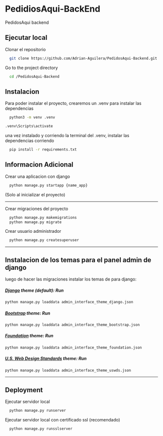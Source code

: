 # PedidiosAqui-BackEnd
PedidosAqui backend
 
## Ejecutar local 
  
Clonar el repositorio 
```bash
  git clone https://github.com/Adrian-Aguilera/PedidosAqui-Backend.git
```

Go to the project directory 

```bash
  cd /PedidosAqui-Backend
```

## Instalacion

Para poder instalar el proyecto, crearemos un .venv para instalar las dependencias

```bash
  python3 -m venv .venv
```
```bash
.venv\Scripts\activate
```
una vez instalado y corriendo la terminal del .venv, instalar las dependencias corriendo

```bash
  pip install -r requirements.txt
```

## Informacion Adicional

Crear una aplicacion con django

```bash
  python manage.py startapp {name_app}
```
(Solo al inicializar el proyecto)

 <hr>

 
Crear migraciones del proyecto

```bash
  python manage.py makemigrations
  python manage.py migrate
```

Crear usuario administrador
```bash
  python manage.py createsuperuser
```

<hr>


## Instalacion de los temas para el panel admin de django
luego de hacer las migraciones instalar los temas de para django:

##### [Django](https://www.djangoproject.com/) theme (default): Run 

```bash
python manage.py loaddata admin_interface_theme_django.json
```
##### [Bootstrap](http://getbootstrap.com/) theme: Run 
```bash
python manage.py loaddata admin_interface_theme_bootstrap.json
```

##### [Foundation](http://foundation.zurb.com/) theme: Run 
```bash
python manage.py loaddata admin_interface_theme_foundation.json
```

##### [U.S. Web Design Standards](https://standards.usa.gov/) theme: Run 
```bash
python manage.py loaddata admin_interface_theme_uswds.json
```

<hr>

## Deployment

Ejecutar servidor local

```bash
  python manage.py runserver
```

Ejecutar servidor local  con certificado ssl (recomendado)

```bash
  python manage.py runsslserver
```
